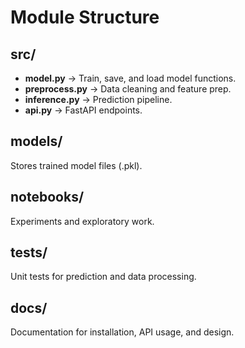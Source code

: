 # Module Structure

## src/
- **model.py** → Train, save, and load model functions.
- **preprocess.py** → Data cleaning and feature prep.
- **inference.py** → Prediction pipeline.
- **api.py** → FastAPI endpoints.

## models/
Stores trained model files (.pkl).

## notebooks/
Experiments and exploratory work.

## tests/
Unit tests for prediction and data processing.

## docs/
Documentation for installation, API usage, and design.
